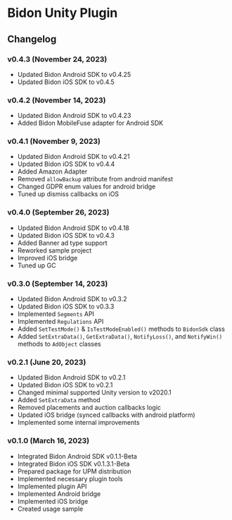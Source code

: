# Bidon Unity Plugin

## Changelog

### v0.4.3 (November 24, 2023)

+ Updated Bidon Android SDK to v0.4.25 
+ Updated Bidon iOS SDK to v0.4.5

### v0.4.2 (November 14, 2023)

+ Updated Bidon Android SDK to v0.4.23
+ Added Bidon MobileFuse adapter for Android SDK

### v0.4.1 (November 9, 2023)

+ Updated Bidon Android SDK to v0.4.21
+ Updated Bidon iOS SDK to v0.4.4
+ Added Amazon Adapter
+ Removed `allowBackup` attribute from android manifest
+ Changed GDPR enum values for android bridge
+ Tuned up dismiss callbacks on iOS

### v0.4.0 (September 26, 2023)

+ Updated Bidon Android SDK to v0.4.18
+ Updated Bidon iOS SDK to v0.4.3
+ Added Banner ad type support
+ Reworked sample project
+ Improved iOS bridge
+ Tuned up GC

### v0.3.0 (September 14, 2023)

+ Updated Bidon Android SDK to v0.3.2
+ Updated Bidon iOS SDK to v0.3.3
+ Implemented `Segments` API
+ Implemented `Regulations` API
+ Added `SetTestMode()` & `IsTestModeEnabled()` methods to `BidonSdk` class
+ Added `SetExtraData()`, `GetExtraData()`, `NotifyLoss()`, and `NotifyWin()` methods to `AdObject` classes

### v0.2.1 (June 20, 2023)

+ Updated Bidon Android SDK to v0.2.1
+ Updated Bidon iOS SDK to v0.2.1
+ Changed minimal supported Unity version to v2020.1
+ Added `SetExtraData` method
+ Removed placements and auction callbacks logic
+ Updated iOS bridge (synced callbacks with android platform)
+ Implemented some internal improvements

### v0.1.0 (March 16, 2023)

+ Integrated Bidon Android SDK v0.1.1-Beta
+ Integrated Bidon iOS SDK v0.1.3.1-Beta
+ Prepared package for UPM distribution
+ Implemented necessary plugin tools
+ Implemented plugin API
+ Implemented Android bridge
+ Implemented iOS bridge
+ Created usage sample
